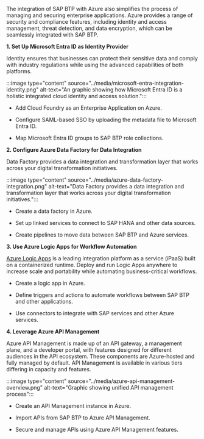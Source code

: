 The integration of SAP BTP with Azure also simplifies the process of managing and securing enterprise applications. Azure provides a range of security and compliance features, including identity and access management, threat detection, and data encryption, which can be seamlessly integrated with SAP BTP. 

**1. Set Up Microsoft Entra ID as Identity Provider**

Identity ensures that businesses can protect their sensitive data and comply with industry regulations while using the advanced capabilities of both platforms. 

:::image type="content" source="../media/microsoft-entra-integration-identity.png" alt-text="An graphic showing how Microsoft Entra ID is a holistic integrated cloud identity and access solution.":::


- Add Cloud Foundry as an Enterprise Application on Azure.

- Configure SAML-based SSO by uploading the metadata file to Microsoft Entra ID.

- Map Microsoft Entra ID groups to SAP BTP role collections.

**2. Configure Azure Data Factory for Data Integration**

Data Factory provides a data integration and transformation layer that works across your digital transformation initiatives.

:::image type="content" source="../media/azure-data-factory-integration.png" alt-text="Data Factory provides a data integration and transformation layer that works across your digital transformation initiatives.":::

- Create a data factory in Azure.

- Set up linked services to connect to SAP HANA and other data sources.

- Create pipelines to move data between SAP BTP and Azure services.

**3. Use Azure Logic Apps for Workflow Automation**

[Azure Logic Apps](/azure/logic-apps/) is a leading integration platform as a service (iPaaS) built on a containerized runtime. Deploy and run Logic Apps anywhere to increase scale and portability while automating business-critical workflows. 

- Create a logic app in Azure.

- Define triggers and actions to automate workflows between SAP BTP and other applications.

- Use connectors to integrate with SAP services and other Azure services.

**4. Leverage Azure API Management**

Azure API Management is made up of an API gateway, a management plane, and a developer portal, with features designed for different audiences in the API ecosystem. These components are Azure-hosted and fully managed by default. API Management is available in various tiers differing in capacity and features.

:::image type="content" source="../media/azure-api-management-overview.png" alt-text="Graphic showing unified API management process":::

- Create an API Management instance in Azure.

- Import APIs from SAP BTP to Azure API Management.

- Secure and manage APIs using Azure API Management features.